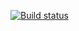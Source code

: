 [![Build status](https://ci.appveyor.com/api/projects/status/59rrj3plhwwfdd0g?svg=true)](https://ci.appveyor.com/project/Visorana/ahj-test-ijxde)
